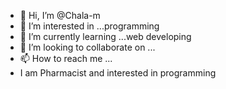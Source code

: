 - 👋 Hi, I’m @Chala-m
- 👀 I’m interested in ...programming
- 🌱 I’m currently learning ...web developing
- 💞️ I’m looking to collaborate on ...
- 📫 How to reach me ...
- I am Pharmacist and interested in programming


<!---
Chala-m/Chala-m is a ✨ special ✨ repository because its `README.md` (this file) appears on your GitHub profile.
You can click the Preview link to take a look at your changes.
--->
